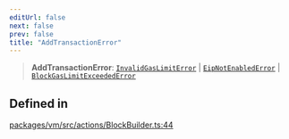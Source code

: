 ```yaml
---
editUrl: false
next: false
prev: false
title: "AddTransactionError"
---
```


> **AddTransactionError**: [`InvalidGasLimitError`](/reference/tevm/errors/classes/invalidgaslimiterror/) \| [`EipNotEnabledError`](/reference/tevm/errors/classes/eipnotenablederror/) \| [`BlockGasLimitExceededError`](/reference/tevm/errors/classes/blockgaslimitexceedederror/)

## Defined in

[packages/vm/src/actions/BlockBuilder.ts:44](https://github.com/evmts/tevm-monorepo/blob/main/packages/vm/src/actions/BlockBuilder.ts#L44)
